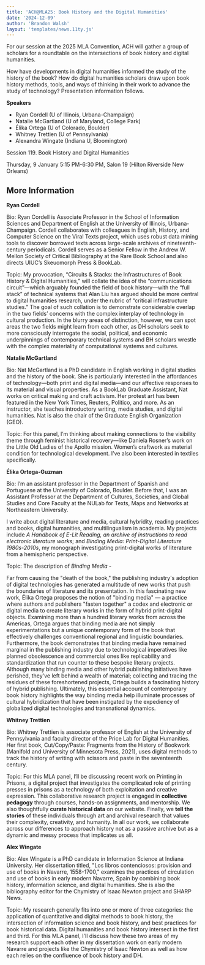 ```yaml
---
title: 'ACH@MLA25: Book History and the Digital Humanities'
date: '2024-12-09'
author: 'Brandon Walsh'
layout: 'templates/news.11ty.js'
---
```


For our session at the 2025 MLA Convention, ACH will gather a group of scholars for a roundtable on the intersections of book history and digital humanities. 

How have developments in digital humanities informed the study of the history of the book? How do digital humanities scholars draw upon book history methods, tools, and ways of thinking in their work to advance the study of technology? Presentation information follows.

**Speakers**

* Ryan Cordell (U of Illinois, Urbana-Champaign)
* Natalie McGartland (U of Maryland, College Park)
* Élika Ortega (U of Colorado, Boulder)
* Whitney Trettien (U of Pennsylvania)
* Alexandra Wingate (Indiana U, Bloomington)

Session 119. Book History and Digital Humanities

Thursday, 9 January 5:15 PM-6:30 PM, Salon 19 (Hilton Riverside New Orleans)

## More Information

**Ryan Cordell**

Bio: Ryan Cordell is Associate Professor in the School of Information Sciences and Department of English at the University of Illinois, Urbana-Champaign. Cordell collaborates with colleagues in English, History, and Computer Science on the Viral Texts project, which uses robust data mining tools to discover borrowed texts across large-scale archives of nineteenth-century periodicals. Cordell serves as a Senior Fellow in the Andrew W. Mellon Society of Critical Bibliography at the Rare Book School and also directs UIUC’s Skeuomorph Press & BookLab. 

 
Topic: My provocation, “Circuits & Stacks: the Infrastructures of Book History & Digital Humanities,” will collate the idea of the “communications circuit”—which arguably founded the field of book history—with the “full stack” of technical systems that Alan Liu has argued should be more central to digital humanities research, under the rubric of “critical infrastructure studies.” The goal of such collation is to demonstrate considerable overlap in the two fields’ concerns with the complex interplay of technology in cultural production. In the blurry areas of distinction, however, we can spot areas the two fields might learn from each other, as DH scholars seek to more consciously interrogate the social, political, and economic underpinnings of contemporary technical systems and BH scholars wrestle with the complex materiality of computational systems and cultures.

**Natalie McGartland**

Bio: Nat McGartland is a PhD candidate in English working in digital studies and the history of the book. She is particularly interested in the affordances of technology—both print and digital media—and our affective responses to its material and visual properties. As a BookLab Graduate Assistant, Nat works on critical making and craft activism. Her protest art has been featured in the New York Times, Reuters, Politico, and more. As an instructor, she teaches introductory writing, media studies, and digital humanities. Nat is also the chair of the Graduate English Organization (GEO). 

Topic: For this panel, I’m thinking about making connections to the visibility theme through feminist historical recovery—like Daniela Rosner’s work on the Little Old Ladies of the Apollo mission. Women’s craftwork as material condition for technological development. I’ve also been interested in textiles specifically.

**Élika Ortega-Guzman**

Bio: I’m an assistant professor in the Department of Spanish and Portuguese at the University of Colorado, Boulder. Before that, I was an Assistant Professor at the Department of Cultures, Societies, and Global Studies and Core Faculty at the NULab for Texts, Maps and Networks at Northeastern University.

I write about digital literature and media, cultural hybridity, reading practices and books, digital humanities, and multilingualism in academia. My projects include _A Handbook of E-Lit Reading, an archive of instructions to read electronic literature works_; and _Binding Media: Print-Digital Literature 1980s-2010s_, my monograph investigating print-digital works of literature from a hemispheric perspective.

Topic: The description of _Binding Media_ - 

Far from causing the "death of the book," the publishing industry's adoption of digital technologies has generated a multitude of new works that push the boundaries of literature and its presentation. In this fascinating new work, Élika Ortega proposes the notion of "binding media" — a practice where authors and publishers "fasten together" a codex and electronic or digital media to create literary works in the form of hybrid print-digital objects. Examining more than a hundred literary works from across the Americas, Ortega argues that binding media are not simply experimentations but a unique contemporary form of the book that effectively challenges conventional regional and linguistic boundaries. Furthermore, the book demonstrates that binding media have remained marginal in the publishing industry due to technological imperatives like planned obsolescence and commercial ones like replicability and standardization that run counter to these bespoke literary projects. Although many binding media and other hybrid publishing initiatives have perished, they've left behind a wealth of material; collecting and tracing the residues of these foreshortened projects, Ortega builds a fascinating history of hybrid publishing. Ultimately, this essential account of contemporary book history highlights the way binding media help illuminate processes of cultural hybridization that have been instigated by the expediency of globalized digital technologies and transnational dynamics.


**Whitney Trettien**

Bio: Whitney Trettien is associate professor of English at the University of Pennsylvania and faculty director of the Price Lab for Digital Humanities. Her first book, Cut/Copy/Paste: Fragments from the History of Bookwork (Manifold and University of Minnesota Press, 2021), uses digital methods to track the history of writing with scissors and paste in the seventeenth century.
 
Topic: For this MLA panel, I’ll be discussing recent work on Printing in Prisons, a digital project that investigates the complicated role of printing presses in prisons as a technology of both exploitation and creative expression. This collaborative research project is engaged in **collective pedagogy** through courses, hands-on assignments, and mentorship. We also thoughtfully **curate historical data** on our website. Finally, we **tell the stories** of these individuals through art and archival research that values their complexity, creativity, and humanity. In all our work, we collaborate across our differences to approach history not as a passive archive but as a dynamic and messy process that implicates us all.

**Alex Wingate**

Bio: Alex Wingate is a PhD candidate in Information Science at Indiana University. Her dissertation titled, "Los libros contenciosos: provision and use of books in Navarre, 1558-1700," examines the practices of circulation and use of books in early modern Navarre, Spain by combining book history, information science, and digital humanities. She is also the bibliography editor for the Chymistry of Isaac Newton project and SHARP News.

Topic: My research generally fits into one or more of three categories: the application of quantitative and digital methods to book history, the intersection of information science and book history, and best practices for book historical data. Digital humanities and book history intersect in the first and third. For this MLA panel, I'll discuss how these two areas of my research support each other in my dissertation work on early modern Navarre and projects like the Chymistry of Isaac Newton as well as how each relies on the confluence of book history and DH.